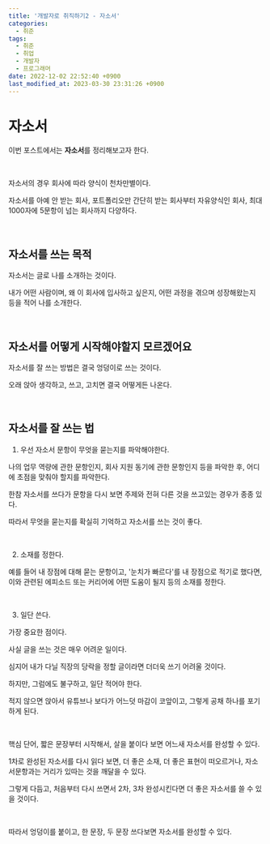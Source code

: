 ```yaml
---
title: '개발자로 취직하기2 - 자소서'
categories:
  - 취준
tags:
  - 취준
  - 취업
  - 개발자
  - 프로그래머
date: 2022-12-02 22:52:40 +0900
last_modified_at: 2023-03-30 23:31:26 +0900
---
```


<!-- date: 2022-08-02 22:52:40 +0900  -->

# 자소서

이번 포스트에서는 **자소서**를 정리해보고자 한다.

<br>

자소서의 경우 회사에 따라 양식이 천차만별이다.

자소서를 아예 안 받는 회사, 포트폴리오만 간단히 받는 회사부터 자유양식인 회사, 최대 1000자에 5문항이 넘는 회사까지 다양하다.

<br>

## 자소서를 쓰는 목적

자소서는 글로 나를 소개하는 것이다.

내가 어떤 사람이며, 왜 이 회사에 입사하고 싶은지, 어떤 과정을 겪으며 성장해왔는지 등을 적어 나를 소개한다.

<br>

## 자소서를 어떻게 시작해야할지 모르겠어요

자소서를 잘 쓰는 방법은 결국 엉덩이로 쓰는 것이다.

오래 앉아 생각하고, 쓰고, 고치면 결국 어떻게든 나온다.

<br>

## 자소서를 잘 쓰는 법

1. 우선 자소서 문항이 무엇을 묻는지를 파악해야한다.

나의 업무 역량에 관한 문항인지, 회사 지원 동기에 관한 문항인지 등을 파악한 후, 어디에 초점을 맞춰야 할지를 파악한다.

한참 자소서를 쓰다가 문항을 다시 보면 주제와 전혀 다른 것을 쓰고있는 경우가 종종 있다.

따라서 무엇을 묻는지를 확실히 기억하고 자소서를 쓰는 것이 좋다.

<br>

2. 소재를 정한다.

예를 들어 내 장점에 대해 묻는 문항이고, '눈치가 빠르다'를 내 장점으로 적기로 했다면, 이와 관련된 에피소드 또는 커리어에 어떤 도움이 될지 등의 소재를 정한다.

<br>

3. 일단 쓴다.

가장 중요한 점이다.

사실 글을 쓰는 것은 매우 어려운 일이다.

심지어 내가 다닐 직장의 당락을 정할 글이라면 더더욱 쓰기 어려울 것이다.

하지만, 그럼에도 불구하고, 일단 적어야 한다.

적지 않으면 앉아서 유튜브나 보다가 어느덧 마감이 코앞이고, 그렇게 공채 하나를 포기하게 된다.

<br>

핵심 단어, 짧은 문장부터 시작해서, 살을 붙이다 보면 어느새 자소서를 완성할 수 있다.

1차로 완성된 자소서를 다시 읽다 보면, 더 좋은 소재, 더 좋은 표현이 떠오르거나, 자소서문항과는 거리가 있따는 것을 깨달을 수 있다.

그렇게 다듬고, 처음부터 다시 쓰면서 2차, 3차 완성시킨다면 더 좋은 자소서를 쓸 수 있을 것이다.

<br>

따라서 엉덩이를 붙이고, 한 문장, 두 문장 쓰다보면 자소서를 완성할 수 있다.
